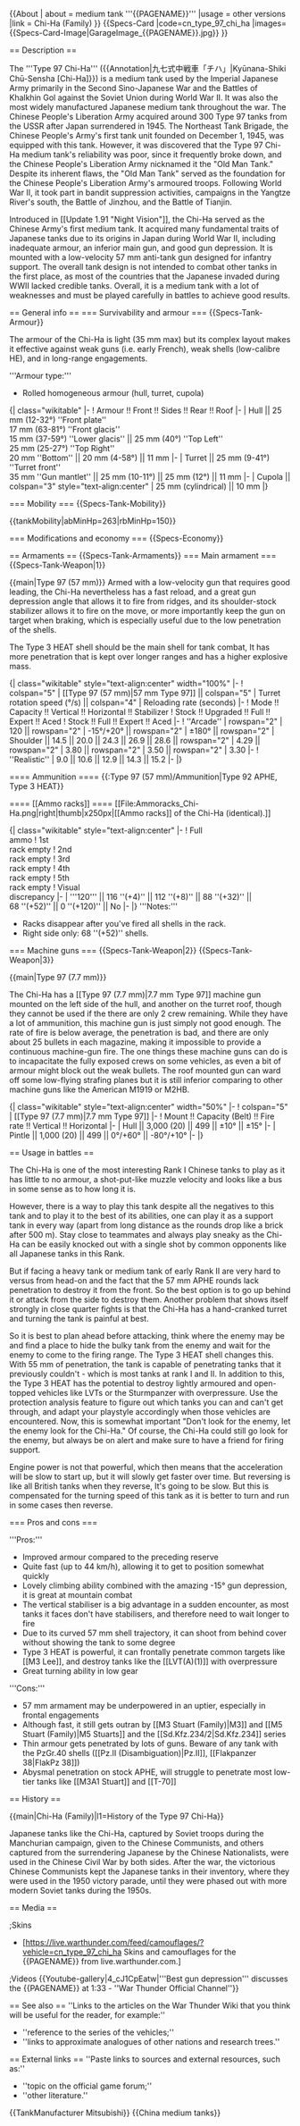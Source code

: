 {{About
| about = medium tank '''{{PAGENAME}}'''
|usage = other versions
|link = Chi-Ha (Family)
}}
{{Specs-Card
|code=cn_type_97_chi_ha
|images={{Specs-Card-Image|GarageImage_{{PAGENAME}}.jpg}}
}}

== Description ==
<!-- ''In the description, the first part should be about the history of the creation and combat usage of the vehicle, as well as its key features. In the second part, tell the reader about the ground vehicle in the game. Insert a screenshot of the vehicle, so that if the novice player does not remember the vehicle by name, he will immediately understand what kind of vehicle the article is talking about.'' -->
The '''Type 97 Chi-Ha''' ({{Annotation|九七式中戦車「チハ」|Kyūnana-Shiki Chū-Sensha [Chi-Ha]}}) is a medium tank used by the Imperial Japanese Army primarily in the Second Sino-Japanese War and the Battles of Khalkhin Gol against the Soviet Union during World War II. It was also the most widely manufactured Japanese medium tank throughout the war. The Chinese People's Liberation Army acquired around 300 Type 97 tanks from the USSR after Japan surrendered in 1945. The Northeast Tank Brigade, the Chinese People's Army's first tank unit founded on December 1, 1945, was equipped with this tank. However, it was discovered that the Type 97 Chi-Ha medium tank's reliability was poor, since it frequently broke down, and the Chinese People's Liberation Army nicknamed it the "Old Man Tank." Despite its inherent flaws, the "Old Man Tank" served as the foundation for the Chinese People's Liberation Army's armoured troops. Following World War II, it took part in bandit suppression activities, campaigns in the Yangtze River's south, the Battle of Jinzhou, and the Battle of Tianjin.

Introduced in [[Update 1.91 "Night Vision"]], the Chi-Ha served as the Chinese Army's first medium tank. It acquired many fundamental traits of Japanese tanks due to its origins in Japan during World War II, including inadequate armour, an inferior main gun, and good gun depression. It is mounted with a low-velocity 57 mm anti-tank gun designed for infantry support. The overall tank design is not intended to combat other tanks in the first place, as most of the countries that the Japanese invaded during WWII lacked credible tanks. Overall, it is a medium tank with a lot of weaknesses and must be played carefully in battles to achieve good results.

== General info ==
=== Survivability and armour ===
{{Specs-Tank-Armour}}
<!-- ''Describe armour protection. Note the most well protected and key weak areas. Appreciate the layout of modules as well as the number and location of crew members. Is the level of armour protection sufficient, is the placement of modules helpful for survival in combat? If necessary use a visual template to indicate the most secure and weak zones of the armour.'' -->

The armour of the Chi-Ha is light (35 mm max) but its complex layout makes it effective against weak guns (i.e. early French), weak shells (low-calibre HE), and in long-range engagements.

'''Armour type:'''

* Rolled homogeneous armour (hull, turret, cupola)

{| class="wikitable"
|-
! Armour !! Front !! Sides !! Rear !! Roof
|-
| Hull || 25 mm (12-32°) ''Front plate'' <br> 17 mm (63-81°) ''Front glacis'' <br> 15 mm (37-59°) ''Lower glacis'' || 25 mm (40°) ''Top Left'' <br> 25 mm (25-27°) ''Top Right'' <br> 20 mm ''Bottom'' || 20 mm (4-58°) || 11 mm
|-
| Turret || 25 mm (9-41°) ''Turret front'' <br> 35 mm ''Gun mantlet'' || 25 mm (10-11°) || 25 mm (12°) || 11 mm
|-
| Cupola || colspan="3" style="text-align:center" | 25 mm (cylindrical) || 10 mm
|}

=== Mobility ===
{{Specs-Tank-Mobility}}
<!-- ''Write about the mobility of the ground vehicle. Estimate the specific power and manoeuvrability, as well as the maximum speed forwards and backwards.'' -->

{{tankMobility|abMinHp=263|rbMinHp=150}}

=== Modifications and economy ===
{{Specs-Economy}}

== Armaments ==
{{Specs-Tank-Armaments}}
=== Main armament ===
{{Specs-Tank-Weapon|1}}
<!-- ''Give the reader information about the characteristics of the main gun. Assess its effectiveness in a battle based on the reloading speed, ballistics and the power of shells. Do not forget about the flexibility of the fire, that is how quickly the cannon can be aimed at the target, open fire on it and aim at another enemy. Add a link to the main article on the gun: <code><nowiki>{{main|Name of the weapon}}</nowiki></code>. Describe in general terms the ammunition available for the main gun. Give advice on how to use them and how to fill the ammunition storage.'' -->
{{main|Type 97 (57 mm)}}
Armed with a low-velocity gun that requires good leading, the Chi-Ha nevertheless has a fast reload, and a great gun depression angle that allows it to fire from ridges, and its shoulder-stock stabilizer allows it to fire on the move, or more importantly keep the gun on target when braking, which is especially useful due to the low penetration of the shells.

The Type 3 HEAT shell should be the main shell for tank combat, It has more penetration that is kept over longer ranges and has a higher explosive mass.

{| class="wikitable" style="text-align:center" width="100%"
|-
! colspan="5" | [[Type 97 (57 mm)|57 mm Type 97]] || colspan="5" | Turret rotation speed (°/s) || colspan="4" | Reloading rate (seconds)
|-
! Mode !! Capacity !! Vertical !! Horizontal !! Stabilizer
! Stock !! Upgraded !! Full !! Expert !! Aced
! Stock !! Full !! Expert !! Aced
|-
! ''Arcade''
| rowspan="2" | 120 || rowspan="2" | -15°/+20° || rowspan="2" | ±180° || rowspan="2" | Shoulder || 14.5 || 20.0 || 24.3 || 26.9 || 28.6 || rowspan="2" | 4.29 || rowspan="2" | 3.80 || rowspan="2" | 3.50 || rowspan="2" | 3.30
|-
! ''Realistic''
| 9.0 || 10.6 || 12.9 || 14.3 || 15.2
|-
|}

==== Ammunition ====
{{:Type 97 (57 mm)/Ammunition|Type 92 APHE, Type 3 HEAT}}

==== [[Ammo racks]] ====
[[File:Ammoracks_Chi-Ha.png|right|thumb|x250px|[[Ammo racks]] of the Chi-Ha (identical).]]
<!-- '''Last updated: 2.5.0.39''' -->
{| class="wikitable" style="text-align:center"
|-
! Full<br>ammo
! 1st<br>rack empty
! 2nd<br>rack empty
! 3rd<br>rack empty
! 4th<br>rack empty
! 5th<br>rack empty
! Visual<br>discrepancy
|-
| '''120''' || 116&nbsp;''(+4)'' || 112&nbsp;''(+8)'' || 88&nbsp;''(+32)'' || 68&nbsp;''(+52)'' || 0&nbsp;''(+120)'' || No
|-
|}
'''Notes:'''

* Racks disappear after you've fired all shells in the rack.
* Right side only: 68&nbsp;''(+52)'' shells.

=== Machine guns ===
{{Specs-Tank-Weapon|2}}
{{Specs-Tank-Weapon|3}}
<!-- ''Offensive and anti-aircraft machine guns not only allow you to fight some aircraft but also are effective against lightly armoured vehicles. Evaluate machine guns and give recommendations on its use.'' -->
{{main|Type 97 (7.7 mm)}}

The Chi-Ha has a [[Type 97 (7.7 mm)|7.7 mm Type 97]] machine gun mounted on the left side of the hull, and another on the turret roof, though they cannot be used if the there are only 2 crew remaining. While they have a lot of ammunition, this machine gun is just simply not good enough. The rate of fire is below average, the penetration is bad, and there are only about 25 bullets in each magazine, making it impossible to provide a continuous machine-gun fire. The one things these machine guns can do is to incapacitate the fully exposed crews on some vehicles, as even a bit of armour might block out the weak bullets. The roof mounted gun can ward off some low-flying strafing planes but it is still inferior comparing to other machine guns like the American M1919 or M2HB.

{| class="wikitable" style="text-align:center" width="50%"
|-
! colspan="5" | [[Type 97 (7.7 mm)|7.7 mm Type 97]]
|-
! Mount !! Capacity (Belt) !! Fire rate !! Vertical !! Horizontal
|-
| Hull || 3,000 (20) || 499 || ±10° || ±15°
|-
| Pintle || 1,000 (20) || 499 || 0°/+60° || -80°/+10°
|-
|}

== Usage in battles ==
<!-- ''Describe the tactics of playing in the vehicle, the features of using vehicles in the team and advice on tactics. Refrain from creating a "guide" - do not impose a single point of view but instead give the reader food for thought. Describe the most dangerous enemies and give recommendations on fighting them. If necessary, note the specifics of the game in different modes (AB, RB, SB).'' -->
The Chi-Ha is one of the most interesting Rank I Chinese tanks to play as it has little to no armour, a shot-put-like muzzle velocity and looks like a bus in some sense as to how long it is.

However, there is a way to play this tank despite all the negatives to this tank and to play it to the best of its abilities, one can play it as a support tank in every way (apart from long distance as the rounds drop like a brick after 500 m). Stay close to teammates and always play sneaky as the Chi-Ha can be easily knocked out with a single shot by common opponents like all Japanese tanks in this Rank.

But if facing a heavy tank or medium tank of early Rank II are very hard to versus from head-on and the fact that the 57 mm APHE rounds lack penetration to destroy it from the front. So the best option is to go up behind it or attack from the side to destroy them. Another problem that shows itself strongly in close quarter fights is that the Chi-Ha has a hand-cranked turret and turning the tank is painful at best.

So it is best to plan ahead before attacking, think where the enemy may be and find a place to hide the bulky tank from the enemy and wait for the enemy to come to the firing range. The Type 3 HEAT shell changes this. With 55 mm of penetration, the tank is capable of penetrating tanks that it previously couldn't - which is most tanks at rank I and II. In addition to this, the Type 3 HEAT has the potential to destroy lightly armoured and open-topped vehicles like LVTs or the Sturmpanzer with overpressure. Use the protection analysis feature to figure out which tanks you can and can't get through, and adapt your playstyle accordingly when those vehicles are encountered. Now, this is somewhat important "Don't look for the enemy, let the enemy look for the Chi-Ha." Of course, the Chi-Ha could still go look for the enemy, but always be on alert and make sure to have a friend for firing support.

Engine power is not that powerful, which then means that the acceleration will be slow to start up, but it will slowly get faster over time. But reversing is like all British tanks when they reverse, It's going to be slow. But this is compensated for the turning speed of this tank as it is better to turn and run in some cases then reverse.

=== Pros and cons ===
<!-- ''Summarise and briefly evaluate the vehicle in terms of its characteristics and combat effectiveness. Mark its pros and cons in a bulleted list. Try not to use more than 6 points for each of the characteristics. Avoid using categorical definitions such as "bad", "good" and the like - use substitutions with softer forms such as "inadequate" and "effective".'' -->

'''Pros:'''

* Improved armour compared to the preceding reserve
* Quite fast (up to 44 km/h), allowing it to get to position somewhat quickly
* Lovely climbing ability combined with the amazing -15° gun depression, it is great at mountain combat
* The vertical stabiliser is a big advantage in a sudden encounter, as most tanks it faces don't have stabilisers, and therefore need to wait longer to fire
* Due to its curved 57 mm shell trajectory, it can shoot from behind cover without showing the tank to some degree
* Type 3 HEAT is powerful, it can frontally penetrate common targets like [[M3 Lee]], and destroy tanks like the [[LVT(A)(1)]] with overpressure
* Great turning ability in low gear

'''Cons:'''

* 57 mm armament may be underpowered in an uptier, especially in frontal engagements
* Although fast, it still gets outran by [[M3 Stuart (Family)|M3]] and [[M5 Stuart (Family)|M5 Stuarts]] and the [[Sd.Kfz.234/2|Sd.Kfz.234]] series
* Thin armour gets penetrated by lots of guns. Beware of any tank with the PzGr.40 shells ([[Pz.II (Disambiguation)|Pz.II]], [[Flakpanzer 38|FlakPz 38]])
* Abysmal penetration on stock APHE, will struggle to penetrate most low-tier tanks like [[M3A1 Stuart]] and [[T-70]]

== History ==
<!-- ''Describe the history of the creation and combat usage of the vehicle in more detail than in the introduction. If the historical reference turns out to be too long, take it to a separate article, taking a link to the article about the vehicle and adding a block "/History" (example: <nowiki>https://wiki.warthunder.com/(Vehicle-name)/History</nowiki>) and add a link to it here using the <code>main</code> template. Be sure to reference text and sources by using <code><nowiki><ref></ref></nowiki></code>, as well as adding them at the end of the article with <code><nowiki><references /></nowiki></code>. This section may also include the vehicle's dev blog entry (if applicable) and the in-game encyclopedia description (under <code><nowiki>=== In-game description ===</nowiki></code>, also if applicable).'' -->
{{main|Chi-Ha (Family)|l1=History of the Type 97 Chi-Ha}}

Japanese tanks like the Chi-Ha, captured by Soviet troops during the Manchurian campaign, given to the Chinese Communists, and others captured from the surrendering Japanese by the Chinese Nationalists, were used in the Chinese Civil War by both sides. After the war, the victorious Chinese Communists kept the Japanese tanks in their inventory, where they were used in the 1950 victory parade, until they were phased out with more modern Soviet tanks during the 1950s.

== Media ==
<!-- ''Excellent additions to the article would be video guides, screenshots from the game, and photos.'' -->

;Skins

* [https://live.warthunder.com/feed/camouflages/?vehicle=cn_type_97_chi_ha Skins and camouflages for the {{PAGENAME}} from live.warthunder.com.]

;Videos
{{Youtube-gallery|4_cJ1CpEatw|'''Best gun depression'''  discusses the {{PAGENAME}} at 1:33 - ''War Thunder Official Channel''}}

== See also ==
''Links to the articles on the War Thunder Wiki that you think will be useful for the reader, for example:''

* ''reference to the series of the vehicles;''
* ''links to approximate analogues of other nations and research trees.''

== External links ==
''Paste links to sources and external resources, such as:''

* ''topic on the official game forum;''
* ''other literature.''

{{TankManufacturer Mitsubishi}}
{{China medium tanks}}